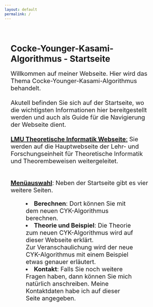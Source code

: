```yaml
---
layout: default
permalink: /
---
```


<style>
p {
  font-size: 20px;
}

li {
  font-size: 20px;
}

hi2 {
  text-decoration: underline;
}

hi3 {
  text-decoration: underline;
}
</style>


<div style="padding: 20px;">
  <h1>Cocke-Younger-Kasami-Algorithmus - Startseite</h1>
    <p>
      Willkommen auf meiner Webseite. Hier wird das Thema Cocke-Younger-Kasami-Algorithmus behandelt. <br>
    <br>
      Akutell befinden Sie sich auf der Startseite, wo die wichtigsten Informationen hier bereitgestellt werden und auch als Guide für die Navigierung der Webseite dient.
    <br>
    <br>
    <hi2><b>LMU Theoretische Informatik Webseite</b>:</hi2> Sie werden auf die Hauptwebseite der Lehr- und Forschungseinheit für Theoretische Informatik und Theorembeweisen weitergeleitet.
    <br>
    <br>
    <br>
    <hi3><b>Menüauswahl</b></hi3>: Neben der Startseite gibt es vier weitere Seiten.
    <div style="padding: 0px 50px;">
      <li><b>Berechnen</b>: Dort können Sie mit dem neuen CYK-Algorithmus berechnen.</li>
      <li><b>Theorie und Beispiel</b>: Die Theorie zum neuen CYK-Algorithmus wird auf dieser Webseite erklärt.
      <br> 
      Zur Veranschaulichung wird der neue CYK-Algorithmus mit einem Beispiel etwas genauer erläutert.</li>
      <li><b>Kontakt</b>: Falls Sie noch weitere Fragen haben, dann können Sie mich natürlich anschreiben. Meine Kontaktdaten habe ich auf dieser Seite angegeben.</li></div>
    </p>
</div>
